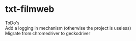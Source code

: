 # txt-filmweb

ToDo's  
Add a logging in mechanism (otherwise the project is useless)  
Migrate from chromedriver to geckodriver  